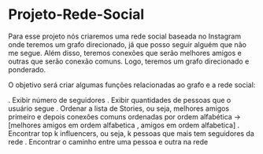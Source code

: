 # Projeto-Rede-Social

Para esse projeto nós criaremos uma rede social baseada no Instagram onde teremos um grafo direcionado, já que posso seguir alguém que não me segue. Além disso, teremos conexões que serão melhores amigos e outras que serão conexão comuns. Logo, teremos um grafo direcionado e ponderado.

O objetivo será criar algumas funções relacionadas ao grafo e a rede social:

. Exibir número de seguidores
. Exibir quantidades de pessoas que o usuário segue
. Ordenar a lista de Stories, ou seja, melhores amigos primeiro e depois conexões comuns ordenadas por ordem alfabética -> [melhores amigos em ordem alfabetica , amigos em ordem alfabetica]
. Encontrar top k influencers, ou seja, k pessoas que mais tem seguidores da rede
. Encontrar o caminho entre uma pessoa e outra na rede
